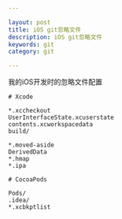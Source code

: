 ```yaml
---

layout: post
title: iOS git忽略文件
description: iOS git忽略文件
keywords: git
category: git

---
```


我的iOS开发时的忽略文件配置

```git
# Xcode

*.xccheckout
UserInterfaceState.xcuserstate
contents.xcworkspacedata
build/

*.moved-aside
DerivedData
*.hmap
*.ipa

# CocoaPods

Pods/
.idea/
*.xcbkptlist
```


